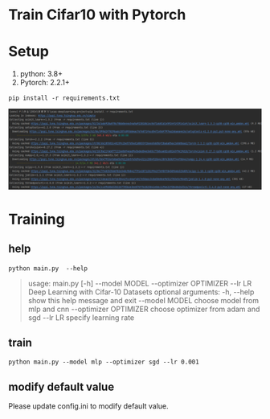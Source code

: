 Train Cifar10 with Pytorch
========================

# Setup

1. python: 3.8+
2. Pytorch: 2.2.1+

```
pip install -r requirements.txt
```

![](images/requirements.png)

# Training

## help
```
python main.py  --help
```
> usage: main.py [-h] --model MODEL --optimizer OPTIMIZER --lr LR
> Deep Learning with Cifar-10 Datasets
> optional arguments:
>  -h, --help            show this help message and exit
>  --model MODEL         choose model from mlp and cnn
>  --optimizer OPTIMIZER
>                        choose optimizer from adam and sgd
>  --lr LR               specify learning rate

## train
```
python main.py --model mlp --optimizer sgd --lr 0.001
```

## modify default value
Please update config.ini to modify default value.
